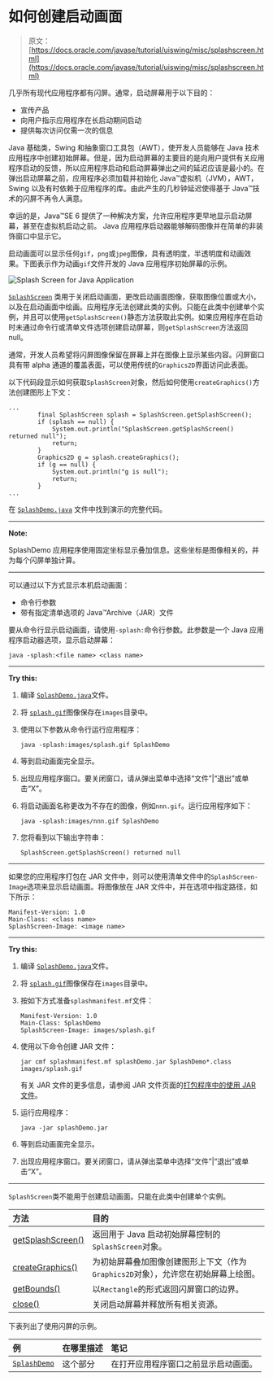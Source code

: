 # 如何创建启动画面

> 原文： [https://docs.oracle.com/javase/tutorial/uiswing/misc/splashscreen.html](https://docs.oracle.com/javase/tutorial/uiswing/misc/splashscreen.html)

几乎所有现代应用程序都有闪屏。通常，启动屏幕用于以下目的：

*   宣传产品
*   向用户指示应用程序在长启动期间启动
*   提供每次访问仅需一次的信息

Java 基础类，Swing 和抽象窗口工具包（AWT），使开发人员能够在 Java 技术应用程序中创建初始屏幕。但是，因为启动屏幕的主要目的是向用户提供有关应用程序启动的反馈，所以应用程序启动和启动屏幕弹出之间的延迟应该是最小的。在弹出启动屏幕之前，应用程序必须加载并初始化 Java™虚拟机（JVM），AWT，Swing 以及有时依赖于应用程序的库。由此产生的几秒钟延迟使得基于 Java™技术的闪屏不再令人满意。

幸运的是，Java™SE 6 提供了一种解决方案，允许应用程序更早地显示启动屏幕，甚至在虚拟机启动之前。 Java 应用程序启动器能够解码图像并在简单的非装饰窗口中显示它。

启动画面可以显示任何`gif`，`png`或`jpeg`图像，具有透明度，半透明度和动画效果。下图表示作为动画`gif`文件开发的 Java 应用程序初始屏幕的示例。

![Splash Screen for Java Application](img/e2d491d5f28ff0986ee26f1b2c2b1242.jpg)

[`SplashScreen`](https://docs.oracle.com/javase/8/docs/api/java/awt/SplashScreen.html) 类用于关闭启动画面，更改启动画面图像，获取图像位置或大小，以及在启动画面中绘画。应用程序无法创建此类的实例。只能在此类中创建单个实例，并且可以使用`getSplashScreen()`静态方法获取此实例。如果应用程序在启动时未通过命令行或清单文件选项创建启动屏幕，则`getSplashScreen`方法返回 null。

通常，开发人员希望将闪屏图像保留在屏幕上并在图像上显示某些内容。闪屏窗口具有带 alpha 通道的覆盖表面，可以使用传统的`Graphics2D`界面访问此表面。

以下代码段显示如何获取`SplashScreen`对象，然后如何使用`createGraphics()`方法创建图形上下文：

```
...
        final SplashScreen splash = SplashScreen.getSplashScreen();
        if (splash == null) {
            System.out.println("SplashScreen.getSplashScreen() returned null");
            return;
        }
        Graphics2D g = splash.createGraphics();
        if (g == null) {
            System.out.println("g is null");
            return;
        }
...

```

在 [`SplashDemo.java`](../examples/misc/SplashDemoProject/src/misc/SplashDemo.java) 文件中找到演示的完整代码。

* * *

**Note:** 

SplashDemo 应用程序使用固定坐标显示叠加信息。这些坐标是图像相关的，并为每个闪屏单独计算。

* * *

可以通过以下方式显示本机启动画面：

*   命令行参数
*   带有指定清单选项的 Java™Archive（JAR）文件

要从命令行显示启动画面，请使用`-splash:`命令行参数。此参数是一个 Java 应用程序启动器选项，显示启动屏幕：

```
java -splash:<file name> <class name>

```

* * *

**Try this:** 

1.  编译 [``SplashDemo.java``](../examples/misc/SplashDemoProject/src/misc/SplashDemo.java)文件。
2.  将 [``splash.gif``](../examples/misc/SplashDemoProject/src/mihttps://docs.oracle.com/javase/tutorial/images/splash.gif)图像保存在`images`目录中。
3.  使用以下参数从命令行运行应用程序：

    ```
    java -splash:images/splash.gif SplashDemo

    ```

4.  等到启动画面完全显示。
5.  出现应用程序窗口。要关闭窗口，请从弹出菜单中选择“文件”|“退出”或单击“X”。
6.  将启动画面名称更改为不存在的图像，例如`nnn.gif`。运行应用程序如下：

    ```
    java -splash:images/nnn.gif SplashDemo

    ```

7.  您将看到以下输出字符串：

    ```
    SplashScreen.getSplashScreen() returned null

    ```

* * *

如果您的应用程序打包在 JAR 文件中，则可以使用清单文件中的`SplashScreen-Image`选项来显示启动画面。将图像放在 JAR 文件中，并在选项中指定路径，如下所示：

```
Manifest-Version: 1.0
Main-Class: <class name>
SplashScreen-Image: <image name>

```

* * *

**Try this:** 

1.  编译 [``SplashDemo.java``](../examples/misc/SplashDemoProject/src/misc/SplashDemo.java)文件。
2.  将 [``splash.gif``](../examples/misc/SplashDemoProject/src/mihttps://docs.oracle.com/javase/tutorial/images/splash.gif)图像保存在`images`目录中。
3.  按如下方式准备`splashmanifest.mf`文件：

    ```
    Manifest-Version: 1.0
    Main-Class: SplashDemo
    SplashScreen-Image: images/splash.gif

    ```

4.  使用以下命令创建 JAR 文件：

    ```
    jar cmf splashmanifest.mf splashDemo.jar SplashDemo*.class images/splash.gif

    ```

    有关 JAR 文件的更多信息，请参阅 JAR 文件页面的[打包程序中的](../../deployment/jar/index.html)[使用 JAR 文件](../../deployment/jar/basicsindex.html)。
5.  运行应用程序：

    ```
    java -jar splashDemo.jar

    ```

6.  等到启动画面完全显示。
7.  出现应用程序窗口。要关闭窗口，请从弹出菜单中选择“文件”|“退出”或单击“X”。

* * *

`SplashScreen`类不能用于创建启动画面。只能在此类中创建单个实例。

| 方法 | 目的 |
| :-- | :-- |
| [getSplashScreen()](https://docs.oracle.com/javase/8/docs/api/java/awt/SplashScreen.html#getSplashScreen--) | 返回用于 Java 启动初始屏幕控制的`SplashScreen`对象。 |
| [createGraphics()](https://docs.oracle.com/javase/8/docs/api/java/awt/SplashScreen.html#createGraphics--) | 为初始屏幕叠加图像创建图形上下文（作为`Graphics2D`对象），允许您在初始屏幕上绘图。 |
| [getBounds()](https://docs.oracle.com/javase/8/docs/api/java/awt/SplashScreen.html#getBounds--) | 以`Rectangle`的形式返回闪屏窗口的边界。 |
| [close()](https://docs.oracle.com/javase/8/docs/api/java/awt/SplashScreen.html#close--) | 关闭启动屏幕并释放所有相关资源。 |

下表列出了使用闪屏的示例。

| 例 | 在哪里描述 | 笔记 |
| :-- | :-- | :-- |
| [`SplashDemo`](../examples/misc/index.html#SplashDemo) | 这个部分 | 在打开应用程序窗口之前显示启动画面。 |